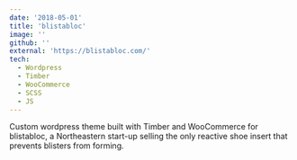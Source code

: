 ```yaml
---
date: '2018-05-01'
title: 'blistabloc'
image: ''
github: ''
external: 'https://blistabloc.com/'
tech:
  - Wordpress
  - Timber
  - WooCommerce
  - SCSS
  - JS
---
```


Custom wordpress theme built with Timber and WooCommerce for blistabloc, a Northeastern start-up selling the only reactive shoe insert that prevents blisters from forming.
